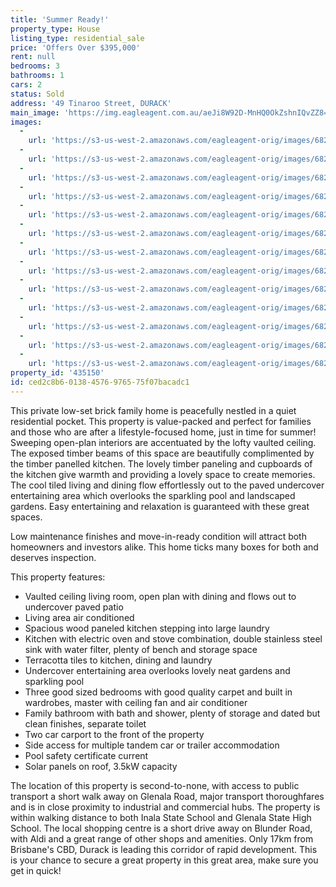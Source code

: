 ```yaml
---
title: 'Summer Ready!'
property_type: House
listing_type: residential_sale
price: 'Offers Over $395,000'
rent: null
bedrooms: 3
bathrooms: 1
cars: 2
status: Sold
address: '49 Tinaroo Street, DURACK'
main_image: 'https://img.eagleagent.com.au/aeJi8W92D-MnHQ0OkZshnIQvZZ8=/1280x854/smart/https://s3-us-west-2.amazonaws.com/eagleagent-orig/images/6821021/125214386-image-M.jpg'
images:
  -
    url: 'https://s3-us-west-2.amazonaws.com/eagleagent-orig/images/6821033/125214386-image-L.jpg'
  -
    url: 'https://s3-us-west-2.amazonaws.com/eagleagent-orig/images/6821032/125214386-image-K.jpg'
  -
    url: 'https://s3-us-west-2.amazonaws.com/eagleagent-orig/images/6821031/125214386-image-J.jpg'
  -
    url: 'https://s3-us-west-2.amazonaws.com/eagleagent-orig/images/6821030/125214386-image-I.jpg'
  -
    url: 'https://s3-us-west-2.amazonaws.com/eagleagent-orig/images/6821029/125214386-image-H.jpg'
  -
    url: 'https://s3-us-west-2.amazonaws.com/eagleagent-orig/images/6821028/125214386-image-G.jpg'
  -
    url: 'https://s3-us-west-2.amazonaws.com/eagleagent-orig/images/6821027/125214386-image-F.jpg'
  -
    url: 'https://s3-us-west-2.amazonaws.com/eagleagent-orig/images/6821026/125214386-image-E.jpg'
  -
    url: 'https://s3-us-west-2.amazonaws.com/eagleagent-orig/images/6821025/125214386-image-D.jpg'
  -
    url: 'https://s3-us-west-2.amazonaws.com/eagleagent-orig/images/6821024/125214386-image-C.jpg'
  -
    url: 'https://s3-us-west-2.amazonaws.com/eagleagent-orig/images/6821023/125214386-image-B.jpg'
  -
    url: 'https://s3-us-west-2.amazonaws.com/eagleagent-orig/images/6821022/125214386-image-A.jpg'
  -
    url: 'https://s3-us-west-2.amazonaws.com/eagleagent-orig/images/6821021/125214386-image-M.jpg'
property_id: '435150'
id: ced2c8b6-0138-4576-9765-75f07bacadc1
---
```

This private low-set brick family home is peacefully nestled in a quiet residential pocket. This property is value-packed and perfect for families and those who are after a lifestyle-focused home, just in time for summer! Sweeping open-plan interiors are accentuated by the lofty vaulted ceiling. The exposed timber beams of this space are beautifully complimented by the timber panelled kitchen. The lovely timber paneling and cupboards of the kitchen give warmth and providing a lovely space to create memories. The cool tiled living and dining flow effortlessly out to the paved undercover entertaining area which overlooks the sparkling pool and landscaped gardens. Easy entertaining and relaxation is guaranteed with these great spaces.

Low maintenance finishes and move-in-ready condition will attract both homeowners and investors alike. This home ticks many boxes for both and deserves inspection.

This property features:

*  Vaulted ceiling living room, open plan with dining and flows out to undercover paved patio
*  Living area air conditioned
*  Spacious wood paneled kitchen stepping into large laundry
*  Kitchen with electric oven and stove combination, double stainless steel sink with water filter, plenty of bench and storage space
*  Terracotta tiles to kitchen, dining and laundry
*  Undercover entertaining area overlooks lovely neat gardens and sparkling pool
*  Three good sized bedrooms with good quality carpet and built in wardrobes, master with ceiling fan and air conditioner
*  Family bathroom with bath and shower, plenty of storage and dated but clean finishes, separate toilet
*  Two car carport to the front of the property
*  Side access for multiple tandem car or trailer accommodation
*  Pool safety certificate current
*  Solar panels on roof, 3.5kW capacity

The location of this property is second-to-none, with access to public transport a short walk away on Glenala Road, major transport thoroughfares and is in close proximity to industrial and commercial hubs. The property is within walking distance to both Inala State School and Glenala State High School. The local shopping centre is a short drive away on Blunder Road, with Aldi and a great range of other shops and amenities. Only 17km from Brisbane's CBD, Durack is leading this corridor of rapid development. This is your chance to secure a great property in this great area, make sure you get in quick!